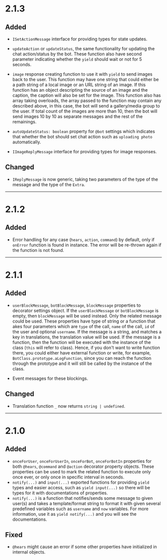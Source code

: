 # 2.1.3
## Added
- `ISetActionMessage` interface for providing types for state updates.
- `updateAction` or `updateStatus`, the same functionality for updating the
chat action/status by the bot. These function also have second parameter
indicating whether the `yield` should wait or not for 5 seconds.

- `image` response creating function to use it with `yield` to send images back
to the user. This function may have one string that could either be a path
string of a local image or an URL string of an image. If this function has an
object descripting the source of an image and the caption, the caption will
also be set for the image. This function also has array taking overloads, the
array passed to the function may contain any described above, in this case, the
bot will send a gallery/media group to the user. If total count of the images
are more than 10, then the bot will send images 10 by 10 as separate messages
and the rest of the remainings.

- `autoUpdateStatus: boolean` property for `@bot` settings which indicates that
whether the bot should set chat action such as `uploading photo` automatically.
- `IImageReplyMessage` interface for providing types for image responses.

## Changed
- `IReplyMessage` is now generic, taking two parameters of the type of the
message and the type of the `Extra`.

---
# 2.1.2
## Added
- Error handling for any case (`hears`, `action`, `command`) by default, only
if `onError` function is found in instance. The error will be re-thrown again
if the function is not found.

---
# 2.1.1
## Added
- `userBlockMessage`, `botBlockMessage`, `blockMessage` properties to decorator
settings object. If the `userBlockMessage` or `botBlockMessage` is empty, then
`blockMessage` will be used instead. Only the related message could be used.
These properties have type of string or a function that akes four parameters
which are `type` of the call, `name` of the call, `id` of the user and optional
`username`.
If the message is a string, and matches a key in translations, the translation
value will be used. If the message is a function, then the function will be
executed with the instance of the class (`this` will refer to class). Hence, if
you don't want to write function there, you could either have external function
or write, for example, `BotClass.prototype.aLogFunction`, since you can reach
the function through the prototype and it will still be called by the instance
of the class.

- Event messages for these blockings.

## Changed
- Translation function `_` now returns `string | undefined`.

---
# 2.1.0
## Added
- `onceForUser`, `onceForUserIn`, `onceForBot`, `onceForBotIn` properties
for both `@hears`, `@command` and `@action` decorator property objects.
These properties can be used to mark the related function to execute only once
ever, or only once in specific interval in seconds.
- `notify(...)` and `input(...)` exported functions for providing `yield` types
and easier access, such as `yield input(...)` so there will be types for it
with documentations of properties.
- `notify(...)` is a function that notifies/sends some message to given user(s)
and takes a template/format string to format it with given several predefined
variables such as `username` and `now` variables. For more information, use
it as `yield notify(...)` and you will see the documentations.

## Fixed
- `@hears` might cause an error if some other properties have initialized in
internal objects.
